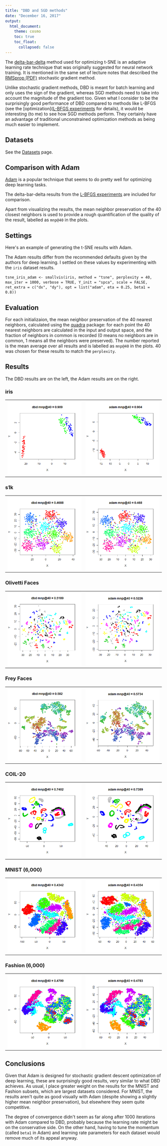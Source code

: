 ```yaml
---
title: "DBD and SGD methods"
date: "December 16, 2017"
output:
  html_document:
    theme: cosmo
    toc: true
    toc_float:
      collapsed: false
---
```


The [delta-bar-delta](https://dx.doi.org/10.1016/0893-6080%2888%2990003-2) method 
used for optimizing t-SNE is an adaptive learning rate technique that
was originally suggested for neural network training. It is mentioned in the same
set of lecture notes that described the 
[RMSprop (PDF)](https://www.cs.toronto.edu/~tijmen/csc321/slides/lecture_slides_lec6.pdf)
stochastic gradient method.

Unlike stochastic gradient methods, DBD is meant for batch learning and only 
uses the sign of the gradient, whereas SGD methods need to take into account
the magnitude of the gradient too. Given what I consider to be the surprisingly
good performance of DBD compared to methods like L-BFGS (see the [optimization]([L-BFGS experiments](https://jlmelville.github.io/smallvis/opt.html) for details), it
would be interesting (to me) to see how SGD methods perform. They certainly
have an advantage of traditional unconstrained optimization methods as being
much easier to implement.

## Datasets

See the [Datasets](https://jlmelville.github.io/smallvis/datasets.html) page.

## Comparison with Adam

[Adam](https://arxiv.org/abs/1412.6980) is a popular technique that seems to
do pretty well for optimizing deep learning tasks. 

The delta-bar-delta results from the 
[L-BFGS experiments](https://jlmelville.github.io/smallvis/opt.html) are 
included for comparison.

Apart from visualizing the results, the mean neighbor preservation of the
40 closest neighbors is used to provide a rough quantification of the quality
of the result, labelled as `mnp@40` in the plots.

## Settings

Here's an example of generating the t-SNE results with Adam.

The Adam results differ from the recommended defaults given by the authors for
deep learning. I settled on these values by experimenting with the `iris`
dataset results.

```
tsne_iris_adam <- smallvis(iris, method = "tsne", perplexity = 40, max_iter = 1000, verbose = TRUE, Y_init = "spca", scale = FALSE, ret_extra = c("dx", "dy"), opt = list("adam", eta = 0.25, beta1 = 0.8))
```

## Evaluation

For each initializaion, the mean neighbor preservation of the
40 nearest neighbors, calculated using the 
[quadra](https://github.com/jlmelville/quadra) package: for each point the 40
nearest neighbors are calculated in the input and output space, and the fraction
of neighbors in common is recorded (0 means no neighbors are in common, 1 means
all the neighbors were preserved). The number reported is the mean average over
all results and is labelled as `mnp@40` in the plots. 40 was chosen for these
results to match the `perplexity`.

## Results

The DBD results are on the left, the Adam results are on the right.

### iris

|                             |                           |
:----------------------------:|:--------------------------:
![iris delta-bar-delta](../img/opt/iris_dbd.png)|![iris adam](../img/sgd/iris_adam.png)


### s1k

|                             |                           |
:----------------------------:|:--------------------------:
![s1k delta-bar-delta](../img/opt/s1k_dbd.png)|![s1k adam](../img/sgd/s1k_adam.png)


### Olivetti Faces

|                             |                           |
:----------------------------:|:--------------------------:
![oli delta-bar-delta](../img/opt/oli_dbd.png)|![oli adam](../img/sgd/oli_adam.png)

### Frey Faces

|                             |                           |
:----------------------------:|:--------------------------:
![Frey delta-bar-delta](../img/opt/frey_dbd.png)|![Frey adam](../img/sgd/frey_adam.png)


### COIL-20

|                             |                           |
:----------------------------:|:--------------------------:
![COIL-20 delta-bar-delta](../img/opt/coil20_dbd.png)|![COIL-20 adam](../img/sgd/coil20_adam.png)


### MNIST (6,000)

|                             |                           |
:----------------------------:|:--------------------------:
![MNIST delta-bar-delta](../img/opt/mnist_dbd.png)|![MNIST adam](../img/sgd/mnist_adam.png)

### Fashion (6,000)

|                             |                           |
:----------------------------:|:--------------------------:
![Fashion delta-bar-delta](../img/opt/fashion_dbd.png)|![Fashion adam](../img/sgd/fashion_adam.png)

## Conclusions

Given that Adam is designed for stochastic gradient descent optimization of
deep learning, these are surprisingly good results, very similar to what DBD
achieves. As usual, I place greater weight on the results for the MNIST and 
Fashion subsets, which are largest datasets considered. For MNIST, the results 
aren't quite as good visually with Adam (despite showing a slightly higher mean
neighbor preservation), but elsewhere they seem quite competitive.

The degree of convergence didn't seem as far along after 1000 iterations with
Adam compared to DBD, probably because the learning rate might be on the
conservative side. On the other hand, having to tune the momentum (called
`beta1` in Adam) and learning rate parameters for each dataset would remove much
of its appeal anyway.


